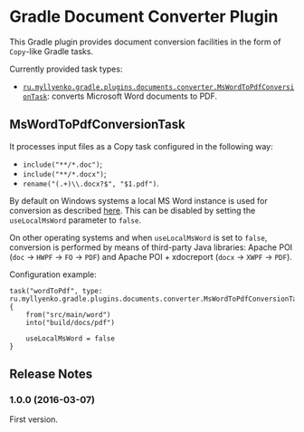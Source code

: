 # Gradle Document Converter Plugin
This Gradle plugin provides document conversion facilities in the form of `Copy`-like Gradle tasks.

Currently provided task types:

*   [`ru.myllyenko.gradle.plugins.documents.converter.MsWordToPdfConversionTask`](#MsWordToPdfConversionTask): converts Microsoft Word documents to PDF.

## MsWordToPdfConversionTask

It processes input files as a Copy task configured in the following way:

*   `include("**/*.doc")`;
*   `include("**/*.docx")`;
*   `rename("(.+)\\.docx?$", "$1.pdf")`.

By default on Windows systems a local MS Word instance is used for conversion as described [here](http://www.suodenjoki.dk/us/productions/articles/word2pdf.htm). This can be disabled by setting the `useLocalMsWord` parameter to `false`.

On other operating systems and when `useLocalMsWord` is set to `false`, conversion is performed by means of third-party Java libraries: Apache POI (`doc` -> `HWPF` -> `FO` -> `PDF`) and Apache POI + xdocreport (`docx` -> `XWPF` -> `PDF`).

Configuration example:

    task("wordToPdf", type: ru.myllyenko.gradle.plugins.documents.converter.MsWordToPdfConversionTask)
	{
		from("src/main/word")
		into("build/docs/pdf")

		useLocalMsWord = false
	}

## Release Notes

### 1.0.0 (2016-03-07)

First version.
